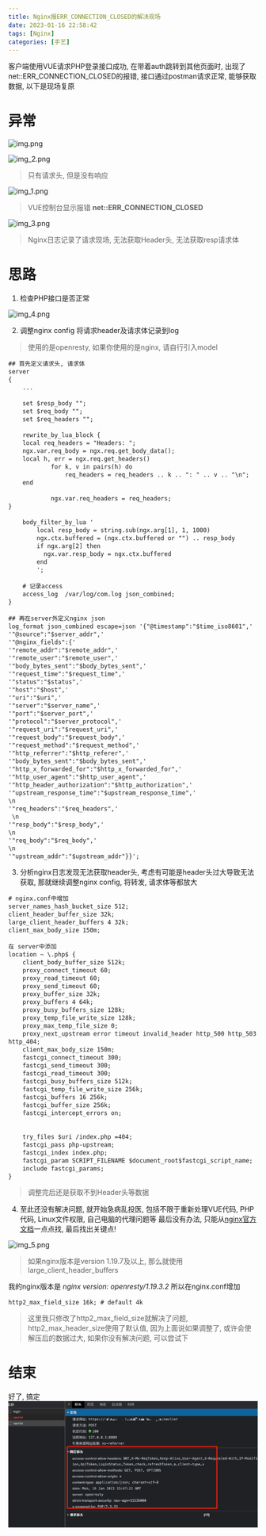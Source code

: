 ```yaml
---
title: Nginx报ERR_CONNECTION_CLOSED的解决现场
date: 2023-01-16 22:58:42
tags: [Nginx]
categories: [手艺]
---
```

客户端使用VUE请求PHP登录接口成功, 在带着auth跳转到其他页面时, 出现了net::ERR_CONNECTION_CLOSED的报错, 接口通过postman请求正常, 能够获取数据, 以下是现场复原

<!--more-->

# 异常
![img.png](https://s2.loli.net/2023/01/16/NVcDMsJEOfTj3vG.png "Chrome异常")

![img_2.png](https://s2.loli.net/2023/01/16/cFoqBLhZDSpQsKe.png "Chrome没有请求体")
> 只有请求头, 但是没有响应

![img_1.png](https://s2.loli.net/2023/01/16/vMQ8yNhHtVnJ5UO.png "控制台报错")
> VUE控制台显示报错 **net::ERR_CONNECTION_CLOSED**

![img_3.png](https://s2.loli.net/2023/01/16/QKwHf9BqvreYXtS.png "Nginx日志")
> Nginx日志记录了请求现场, 无法获取Header头, 无法获取resp请求体

# 思路

1. 检查PHP接口是否正常

![img_4.png](https://s2.loli.net/2023/01/16/4RIvrhbQLOSmB5J.png "PostMan请求")

2. 调整nginx config 将请求header及请求体记录到log

> 使用的是openresty, 如果你使用的是nginx, 请自行引入model
```nginx
## 首先定义请求头, 请求体
server
{
    ...

    set $resp_body "";
    set $req_body "";
    set $req_headers "";

    rewrite_by_lua_block {
    local req_headers = "Headers: ";
    ngx.var.req_body = ngx.req.get_body_data();
    local h, err = ngx.req.get_headers()
            for k, v in pairs(h) do
                req_headers = req_headers .. k .. ": " .. v .. "\n";
    end

            ngx.var.req_headers = req_headers;
}

    body_filter_by_lua '
        local resp_body = string.sub(ngx.arg[1], 1, 1000)
        ngx.ctx.buffered = (ngx.ctx.buffered or "") .. resp_body
        if ngx.arg[2] then
          ngx.var.resp_body = ngx.ctx.buffered
        end
        ';
    
    # 记录access
    access_log  /var/log/com.log json_combined;
}

## 再在server外定义nginx json
log_format json_combined escape=json '{"@timestamp":"$time_iso8601",'
'"@source":"$server_addr",'
'"@nginx_fields":{'
'"remote_addr":"$remote_addr",'
'"remote_user":"$remote_user",'
'"body_bytes_sent":"$body_bytes_sent",'
'"request_time":"$request_time",'
'"status":"$status",'
'"host":"$host",'
'"uri":"$uri",'
'"server":"$server_name",'
'"port":"$server_port",'
'"protocol":"$server_protocol",'
'"request_uri":"$request_uri",'
'"request_body":"$request_body",'
'"request_method":"$request_method",'
'"http_referrer":"$http_referer",'
'"body_bytes_sent":"$body_bytes_sent",'
'"http_x_forwarded_for":"$http_x_forwarded_for",'
'"http_user_agent":"$http_user_agent",'
'"http_header_authorization":"$http_authorization",'
'"upstream_response_time":"$upstream_response_time",'
\n
'"req_headers":"$req_headers",'
 \n
'"resp_body":"$resp_body",'
\n
'"req_body":"$req_body",'
\n
'"upstream_addr":"$upstream_addr"}}';
```

3. 分析nginx日志发现无法获取header头, 考虑有可能是header头过大导致无法获取, 那就继续调整nginx config, 将转发, 请求体等都放大

```nginx
# nginx.conf中增加
server_names_hash_bucket_size 512;
client_header_buffer_size 32k;
large_client_header_buffers 4 32k;
client_max_body_size 150m;

在 server中添加
location ~ \.php$ {
    client_body_buffer_size 512k;
    proxy_connect_timeout 60;
    proxy_read_timeout 60;
    proxy_send_timeout 60;
    proxy_buffer_size 32k;
    proxy_buffers 4 64k;
    proxy_busy_buffers_size 128k;
    proxy_temp_file_write_size 128k;
    proxy_max_temp_file_size 0;
    proxy_next_upstream error timeout invalid_header http_500 http_503 http_404;
    client_max_body_size 150m;
    fastcgi_connect_timeout 300;
    fastcgi_send_timeout 300;
    fastcgi_read_timeout 300;
    fastcgi_busy_buffers_size 512k;
    fastcgi_temp_file_write_size 256k;
    fastcgi_buffers 16 256k;
    fastcgi_buffer_size 256k;
    fastcgi_intercept_errors on;


    try_files $uri /index.php =404;
    fastcgi_pass php-upstream;
    fastcgi_index index.php;
    fastcgi_param SCRIPT_FILENAME $document_root$fastcgi_script_name;
    include fastcgi_params;
}

```
> 调整完后还是获取不到Header头等数据

4. 至此还没有解决问题, 就开始急病乱投医, 包括不限于重新处理VUE代码, PHP代码, Linux文件权限, 自己电脑的代理问题等
最后没有办法, 只能从[nginx官方文档]一点点找, 最后找出关键点!

![img_5.png](https://s2.loli.net/2023/01/16/UkWXolpVDMbZtYy.png "nginx官方文档")

> 如果nginx版本是version 1.19.7及以上, 那么就使用large_client_header_buffers

我的nginx版本是 _nginx version: openresty/1.19.3.2_
所以在nginx.conf增加
```nginx
http2_max_field_size 16k; # default 4k
```
> 这里我只修改了http2_max_field_size就解决了问题, http2_max_header_size使用了默认值, 因为上面说如果调整了, 或许会使解压后的数据过大, 如果你没有解决问题, 可以尝试下

# 结束
好了, 搞定
![img_6.png](img_6.png)

[nginx官方文档]: https://nginx.org/en/docs/http/ngx_http_v2_module.html


